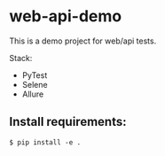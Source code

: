 # web-api-demo

This is a demo project for web/api tests.

Stack:
- PyTest
- Selene
- Allure

## Install requirements:

    $ pip install -e .
